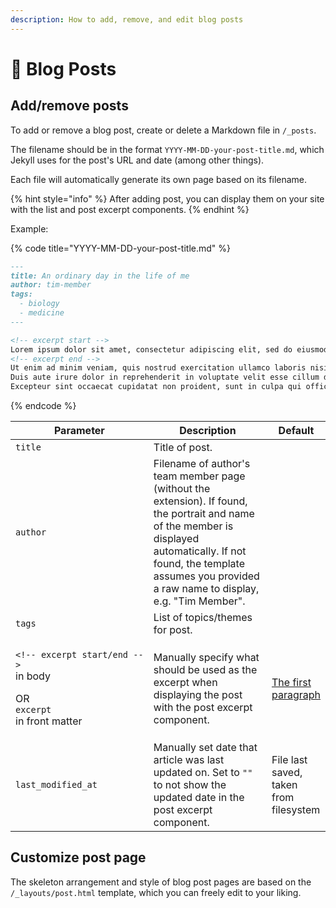 ```yaml
---
description: How to add, remove, and edit blog posts
---
```


# 📯 Blog Posts

## Add/remove posts

To add or remove a blog post, create or delete a Markdown file in `/_posts`.&#x20;

The filename should be in the format `YYYY-MM-DD-your-post-title.md`, which Jekyll uses for the post's URL and date (among other things).

Each file will automatically generate its own page based on its filename.

{% hint style="info" %}
After adding post, you can display them on your site with the list and post excerpt components.
{% endhint %}

Example:

{% code title="YYYY-MM-DD-your-post-title.md" %}
```markdown
---
title: An ordinary day in the life of me
author: tim-member
tags:
  - biology
  - medicine
---

<!-- excerpt start -->
Lorem ipsum dolor sit amet, consectetur adipiscing elit, sed do eiusmod tempor incididunt ut labore et dolore magna aliqua.
<!-- excerpt end -->
Ut enim ad minim veniam, quis nostrud exercitation ullamco laboris nisi ut aliquip ex ea commodo consequat.
Duis aute irure dolor in reprehenderit in voluptate velit esse cillum dolore eu fugiat nulla pariatur.
Excepteur sint occaecat cupidatat non proident, sunt in culpa qui officia deserunt mollit anim id est laborum.
```
{% endcode %}

<table><thead><tr><th width="315">Parameter</th><th width="271">Description</th><th>Default</th></tr></thead><tbody><tr><td><code>title</code></td><td>Title of post.</td><td></td></tr><tr><td><code>author</code></td><td>Filename of author's team member page (without the extension). If found, the portrait and name of the member is displayed automatically. If not found, the template assumes you provided a raw name to display, e.g. "Tim Member".</td><td></td></tr><tr><td><code>tags</code></td><td>List of topics/themes for post.</td><td></td></tr><tr><td><p><code>&#x3C;!-- excerpt start/end --></code><br>in body</p><p>OR<br><code>excerpt</code><br>in front matter</p></td><td>Manually specify what should be used as the excerpt when displaying the post with the post excerpt component.</td><td><a href="https://jekyllrb.com/docs/posts/#post-excerpts">The first paragraph</a></td></tr><tr><td><code>last_modified_at</code></td><td>Manually set date that article was last updated on. Set to <code>""</code> to not show the updated date in the post excerpt component.</td><td>File last saved, taken from filesystem</td></tr></tbody></table>

## Customize post page

The skeleton arrangement and style of blog post pages are based on the `/_layouts/post.html` template, which you can freely edit to your liking.
